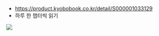 - https://product.kyobobook.co.kr/detail/S000001033129
- 하루 한 챕터씩 읽기 

![](https://contents.kyobobook.co.kr/sih/fit-in/458x0/pdt/9788966263370.jpg)
